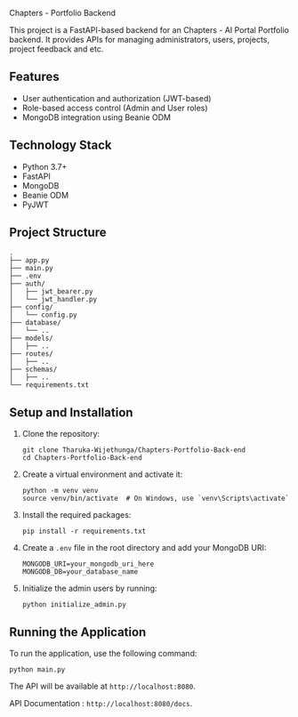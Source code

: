 Chapters - Portfolio Backend

This project is a FastAPI-based backend for an Chapters - AI Portal Portfolio backend. It provides APIs for managing administrators, users, projects, project feedback and etc.

## Features

- User authentication and authorization (JWT-based)
- Role-based access control (Admin and User roles)
- MongoDB integration using Beanie ODM

## Technology Stack

- Python 3.7+
- FastAPI
- MongoDB
- Beanie ODM
- PyJWT

## Project Structure

```
.
├── app.py
├── main.py
├── .env
├── auth/
│   ├── jwt_bearer.py
│   └── jwt_handler.py
├── config/
│   └── config.py
├── database/
│   └── ..
├── models/
│   ├── ..
├── routes/
│   ├── ..
├── schemas/
│   ├── ..
└── requirements.txt
```

## Setup and Installation

1. Clone the repository:
   ```
   git clone Tharuka-Wijethunga/Chapters-Portfolio-Back-end
   cd Chapters-Portfolio-Back-end
   ```

2. Create a virtual environment and activate it:
   ```
   python -m venv venv
   source venv/bin/activate  # On Windows, use `venv\Scripts\activate`
   ```

3. Install the required packages:
   ```
   pip install -r requirements.txt
   ```

4. Create a `.env` file in the root directory and add your MongoDB URI:
   ```
   MONGODB_URI=your_mongodb_uri_here
   MONGODB_DB=your_database_name
   ```

5. Initialize the admin users by running:
   ```
   python initialize_admin.py
   ```

## Running the Application

To run the application, use the following command:

```
python main.py
```

The API will be available at `http://localhost:8080`.

API Documentation : `http://localhost:8080/docs`.
